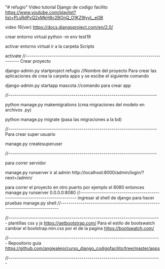 "# refugio" 
Video tutorial Django de codigo facilito 
https://www.youtube.com/playlist?list=PLsRdPvQ2xMkH8c2BOnQ_O1KZ9lyyL_eGB

video 16(ver)
https://docs.djangoproject.com/en/2.0/

crear entorno virtual
python -m env test19

activar entorno virtual 
ir a la carpeta Scripts 

activate
//---------------------------------------------------------------------------
Crear proyecto

django-admin.py startproject refugio //Nombre del proyecto
Para crear las aplicaciones de crea la carpeta apps y se escibe el siguiente comando

django-admin.py startapp mascota //comando para crear app


//---------------------------------------------------------------------------

python manage.py makemigrations  (crea migraciones del modelo en archivos .py)

python manage.py migrate  (pasa las migraciones a la bd)

//---------------------------------------------------------------------------
Para crear super usuario

manage.py createsuperuser

//---------------------------------------------------------------------------

para correr servidor

manage.py runserver
ir al admin
http://localhost:8000/admin/login/?next=/admin/

para correr el proyecto en otro puerto por ejemplo el 8080 entonces manage.py runserver 0.0.0.0:8080
//----------------------------------------------------------------------------
ingresar al shell de django para hacer pruebas
manage.py shell
//-----------------------------------------------------------------------------

//-----------------------------------------------------------------------------
plantillas css y js
https://getbootstrap.com/
Para el estilo de bootswatch cambiar el bootstrap.min.css por el de la pagina https://bootswatch.com/

//-----------------------------------------------------------------------------
Repositorio guia
https://github.com/angiealejo/curso_django_codigofacilito/tree/master/apps

//-----------------------------------------------------------------------------